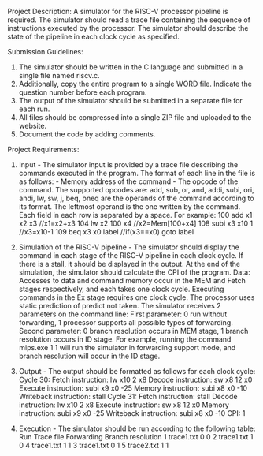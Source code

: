 Project Description:
A simulator for the RISC-V processor pipeline is required. The simulator should read a trace file containing 
the sequence of instructions executed by the processor. The simulator should describe the state of 
the pipeline in each clock cycle as specified.

Submission Guidelines:

1. The simulator should be written in the C language and submitted in a single file named riscv.c.
2. Additionally, copy the entire program to a single WORD file. Indicate the question number before each program.
3. The output of the simulator should be submitted in a separate file for each run.
4. All files should be compressed into a single ZIP file and uploaded to the website.
5. Document the code by adding comments.

   
Project Requirements:

1. Input - The simulator input is provided by a trace file describing the commands executed in the program. The format of each line in the file is as follows:
<instruction address> <opcode> <operand1> <operand2> <operand3>
<instruction address> - Memory address of the command
<opcode> - The opcode of the command. The supported opcodes are:
add, sub, or, and, addi, subi, ori, andi, lw, sw, j, beq, bneq
<operand1-3> are the operands of the command according to its format. The leftmost operand is the one written by the command.
Each field in each row is separated by a space. For example:
100 add x1 x2 x3 //x1=x2+x3
104 lw x2 100 x4 //x2=Mem[100+x4]
108 subi x3 x10 1 //x3=x10-1
109 beq x3 x0 label //if(x3==x0) goto label

2. Simulation of the RISC-V pipeline - The simulator should display the command in each stage of the RISC-V pipeline in each clock cycle. 
If there is a stall, it should be displayed in the output. At the end of the simulation, the simulator should calculate the CPI of the program.
Data:
Accesses to data and command memory occur in the MEM and Fetch stages respectively, and each takes one clock cycle.
Executing commands in the Ex stage requires one clock cycle.
The processor uses static prediction of predict not taken.
The simulator receives 2 parameters on the command line:
First parameter: 0 run without forwarding, 1 processor supports all possible types of forwarding.
Second parameter: 0 branch resolution occurs in MEM stage, 1 branch resolution occurs in ID stage.
For example, running the command mips.exe 1 1 will run the simulator in forwarding support mode, and branch resolution will occur in the ID stage.

3. Output - The output should be formatted as follows for each clock cycle:
Cycle 30:
Fetch instruction: lw x10 2 x8
Decode instruction: sw x8 12 x0
Execute instruction: subi x9 x0 -25
Memory instruction: subi x8 x0 -10
Writeback instruction: stall
Cycle 31:
Fetch instruction: stall
Decode instruction: lw x10 2 x8
Execute instruction: sw x8 12 x0
Memory instruction: subi x9 x0 -25
Writeback instruction: subi x8 x0 -10
CPI: 1

4. Execution - The simulator should be run according to the following table:
Run	Trace file	Forwarding    	Branch resolution
1	  trace1.txt	    0	                0
2	  trace1.txt	    1                	0
4	  trace1.txt	    1	                1
3	  trace1.txt	    0	                1
5	  trace2.txt	    1	                1
